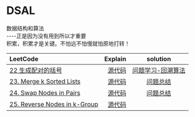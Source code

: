 # DSAL

数据结构和算法  
   ----正是因为没有用到所以才重要   
   		积累，积累才是关键。不怕远不怕慢就怕原地打转！
   		
	
| LeetCode|    Explain | solution |
| :-------- | --------:| :--: |
| [22 生成配对的括号](https://leetcode.com/problems/generate-parentheses/)| [源代码](https://github.com/flyBread/DataStructureAndAlgorithm/blob/master/src/main/java/com/zlz/leetcode/backtracking/L22GenerateParentheses.java)|[问题学习-回溯算法](http://flybread.github.io/2016/10/2/)|
| [23. Merge k Sorted Lists](https://leetcode.com/problems/merge-k-sorted-lists/)     | [源代码](https://github.com/flyBread/DataStructureAndAlgorithm/blob/master/src/main/java/com/zlz/leetcode/L23MergeKSortedLists.java) |[问题总结](https://github.com/flyBread/DataStructureAndAlgorithm/blob/master/src/main/java/com/zlz/leetcode/%E6%96%B9%E6%B3%95.md)|    
| [24. Swap Nodes in Pairs](https://leetcode.com/problems/swap-nodes-in-pairs/)     |    [源代码]() | [问题总结](https://github.com/flyBread/DataStructureAndAlgorithm/blob/master/src/main/java/com/zlz/leetcode/%E6%96%B9%E6%B3%95.md) |
|[25. Reverse Nodes in k-Group](https://leetcode.com/problems/reverse-nodes-in-k-group/)|[源代码]()||

